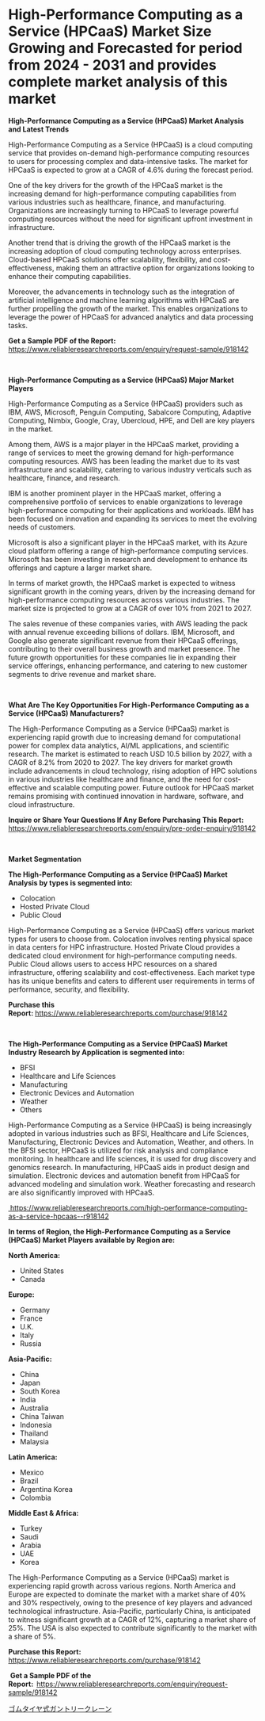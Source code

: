<p><h1>High-Performance Computing as a Service (HPCaaS) Market Size Growing and Forecasted for period from 2024 - 2031 and provides complete market analysis of this market</h1></p><p><strong>High-Performance Computing as a Service (HPCaaS) Market Analysis and Latest Trends</strong></p>
<p><p>High-Performance Computing as a Service (HPCaaS) is a cloud computing service that provides on-demand high-performance computing resources to users for processing complex and data-intensive tasks. The market for HPCaaS is expected to grow at a CAGR of 4.6% during the forecast period. </p><p>One of the key drivers for the growth of the HPCaaS market is the increasing demand for high-performance computing capabilities from various industries such as healthcare, finance, and manufacturing. Organizations are increasingly turning to HPCaaS to leverage powerful computing resources without the need for significant upfront investment in infrastructure.</p><p>Another trend that is driving the growth of the HPCaaS market is the increasing adoption of cloud computing technology across enterprises. Cloud-based HPCaaS solutions offer scalability, flexibility, and cost-effectiveness, making them an attractive option for organizations looking to enhance their computing capabilities.</p><p>Moreover, the advancements in technology such as the integration of artificial intelligence and machine learning algorithms with HPCaaS are further propelling the growth of the market. This enables organizations to leverage the power of HPCaaS for advanced analytics and data processing tasks.</p></p>
<p><strong>Get a Sample PDF of the Report:&nbsp;</strong> <a href="https://www.reliableresearchreports.com/enquiry/request-sample/918142">https://www.reliableresearchreports.com/enquiry/request-sample/918142</a></p>
<p>&nbsp;</p>
<p><strong>High-Performance Computing as a Service (HPCaaS) Major Market Players</strong></p>
<p><p>High-Performance Computing as a Service (HPCaaS) providers such as IBM, AWS, Microsoft, Penguin Computing, Sabalcore Computing, Adaptive Computing, Nimbix, Google, Cray, Ubercloud, HPE, and Dell are key players in the market. </p><p>Among them, AWS is a major player in the HPCaaS market, providing a range of services to meet the growing demand for high-performance computing resources. AWS has been leading the market due to its vast infrastructure and scalability, catering to various industry verticals such as healthcare, finance, and research.</p><p>IBM is another prominent player in the HPCaaS market, offering a comprehensive portfolio of services to enable organizations to leverage high-performance computing for their applications and workloads. IBM has been focused on innovation and expanding its services to meet the evolving needs of customers.</p><p>Microsoft is also a significant player in the HPCaaS market, with its Azure cloud platform offering a range of high-performance computing services. Microsoft has been investing in research and development to enhance its offerings and capture a larger market share.</p><p>In terms of market growth, the HPCaaS market is expected to witness significant growth in the coming years, driven by the increasing demand for high-performance computing resources across various industries. The market size is projected to grow at a CAGR of over 10% from 2021 to 2027.</p><p>The sales revenue of these companies varies, with AWS leading the pack with annual revenue exceeding billions of dollars. IBM, Microsoft, and Google also generate significant revenue from their HPCaaS offerings, contributing to their overall business growth and market presence. The future growth opportunities for these companies lie in expanding their service offerings, enhancing performance, and catering to new customer segments to drive revenue and market share.</p></p>
<p>&nbsp;</p>
<p><strong>What Are The Key Opportunities For High-Performance Computing as a Service (HPCaaS) Manufacturers?</strong></p>
<p><p>The High-Performance Computing as a Service (HPCaaS) market is experiencing rapid growth due to increasing demand for computational power for complex data analytics, AI/ML applications, and scientific research. The market is estimated to reach USD 10.5 billion by 2027, with a CAGR of 8.2% from 2020 to 2027. The key drivers for market growth include advancements in cloud technology, rising adoption of HPC solutions in various industries like healthcare and finance, and the need for cost-effective and scalable computing power. Future outlook for HPCaaS market remains promising with continued innovation in hardware, software, and cloud infrastructure.</p></p>
<p><strong>Inquire or Share Your Questions If Any Before Purchasing This Report:</strong> <a href="https://www.reliableresearchreports.com/enquiry/pre-order-enquiry/918142">https://www.reliableresearchreports.com/enquiry/pre-order-enquiry/918142</a></p>
<p>&nbsp;</p>
<p><strong>Market Segmentation</strong></p>
<p><strong>The High-Performance Computing as a Service (HPCaaS) Market Analysis by types is segmented into:</strong></p>
<p><ul><li>Colocation</li><li>Hosted Private Cloud</li><li>Public Cloud</li></ul></p>
<p><p>High-Performance Computing as a Service (HPCaaS) offers various market types for users to choose from. Colocation involves renting physical space in data centers for HPC infrastructure. Hosted Private Cloud provides a dedicated cloud environment for high-performance computing needs. Public Cloud allows users to access HPC resources on a shared infrastructure, offering scalability and cost-effectiveness. Each market type has its unique benefits and caters to different user requirements in terms of performance, security, and flexibility.</p></p>
<p><strong>Purchase this Report:&nbsp;</strong><a href="https://www.reliableresearchreports.com/purchase/918142">https://www.reliableresearchreports.com/purchase/918142</a></p>
<p>&nbsp;</p>
<p><strong>The High-Performance Computing as a Service (HPCaaS) Market Industry Research by Application is segmented into:</strong></p>
<p><ul><li>BFSI</li><li>Healthcare and Life Sciences</li><li>Manufacturing</li><li>Electronic Devices and Automation</li><li>Weather</li><li>Others</li></ul></p>
<p><p>High-Performance Computing as a Service (HPCaaS) is being increasingly adopted in various industries such as BFSI, Healthcare and Life Sciences, Manufacturing, Electronic Devices and Automation, Weather, and others. In the BFSI sector, HPCaaS is utilized for risk analysis and compliance monitoring. In healthcare and life sciences, it is used for drug discovery and genomics research. In manufacturing, HPCaaS aids in product design and simulation. Electronic devices and automation benefit from HPCaaS for advanced modeling and simulation work. Weather forecasting and research are also significantly improved with HPCaaS.</p></p>
<p><a href="https://www.reliableresearchreports.com/high-performance-computing-as-a-service-hpcaas--r918142">&nbsp;https://www.reliableresearchreports.com/high-performance-computing-as-a-service-hpcaas--r918142</a></p>
<p><strong>In terms of Region, the High-Performance Computing as a Service (HPCaaS) Market Players available by Region are:</strong></p>
<p>
    <p> <strong> North America: </strong>
        <ul>
            <li>United States</li>
            <li>Canada</li>
        </ul>
        </p> 
    <p> <strong> Europe: </strong>
        <ul>
            <li>Germany</li>
            <li>France</li>
            <li>U.K.</li>
            <li>Italy</li>
            <li>Russia</li>
        </ul>
        </p> 
    <p> <strong> Asia-Pacific: </strong>
        <ul>
            <li>China</li>
            <li>Japan</li>
            <li>South Korea</li>
            <li>India</li>
            <li>Australia</li>
            <li>China Taiwan</li>
            <li>Indonesia</li>
            <li>Thailand</li>
            <li>Malaysia</li>
        </ul>
        </p> 
    <p> <strong> Latin America: </strong>
        <ul>
            <li>Mexico</li>
            <li>Brazil</li>
            <li>Argentina Korea</li>
            <li>Colombia</li>
        </ul>
        </p> 
    <p> <strong> Middle East & Africa: </strong>
        <ul>
            <li>Turkey</li>
            <li>Saudi</li>
            <li>Arabia</li>
            <li>UAE</li>
            <li>Korea</li>
        </ul>
    </p>
    </p>
<p><p>The High-Performance Computing as a Service (HPCaaS) market is experiencing rapid growth across various regions. North America and Europe are expected to dominate the market with a market share of 40% and 30% respectively, owing to the presence of key players and advanced technological infrastructure. Asia-Pacific, particularly China, is anticipated to witness significant growth at a CAGR of 12%, capturing a market share of 25%. The USA is also expected to contribute significantly to the market with a share of 5%.</p></p>
<p><strong>Purchase this Report: </strong><a href="https://www.reliableresearchreports.com/purchase/918142">https://www.reliableresearchreports.com/purchase/918142</a></p>
<p>&nbsp;<strong>Get a Sample PDF of the Report:&nbsp;&nbsp;</strong><a href="https://www.reliableresearchreports.com/enquiry/request-sample/918142">https://www.reliableresearchreports.com/enquiry/request-sample/918142</a></p>
<p><strong></strong></p>
<p><p><a href="https://github.com/MosesSpinka1914/Market-Research-Report-List-1/blob/main/266531920389.md">ゴムタイヤ式ガントリークレーン</a></p></p>